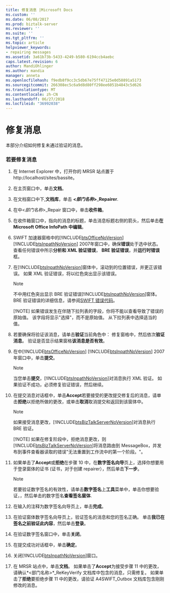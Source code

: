 ```yaml
---
title: 修复消息 |Microsoft Docs
ms.custom: ''
ms.date: 06/08/2017
ms.prod: biztalk-server
ms.reviewer: ''
ms.suite: ''
ms.tgt_pltfrm: ''
ms.topic: article
helpviewer_keywords:
- repairing messages
ms.assetid: 3a61b73b-5433-4249-b580-6194ccb4aebc
caps.latest.revision: 6
author: MandiOhlinger
ms.author: mandia
manager: anneta
ms.openlocfilehash: f9edb8f9cc3c5db67e75ff47125e0d58891a5173
ms.sourcegitcommit: 266308ec5c6a9d8d80ff298ee6051b4843c5d626
ms.translationtype: MT
ms.contentlocale: zh-CN
ms.lasthandoff: 06/27/2018
ms.locfileid: "36992038"
---
```

# <a name="repairing-a-message"></a>修复消息
本部分介绍如何修复未通过验证的消息。  

### <a name="to-repair-a-message"></a>若要修复消息  

1. 在 Internet Explorer 中，打开你的 MRSR 站点置于http://localhost/sites/bassite。  

2. 在主页窗口中，单击**文档**。  

3. 在文档窗口中下,**文档库**，单击 **\<*部门名称*\>**_**Repairer**.  

4. 在中\<*部门名称*\>_Repair 窗口中，单击**收件箱**。  

5. 在收件箱窗口中，指向的消息的标题，单击消息标题右侧的箭头，然后单击**在 Microsoft Office InfoPath 中编辑**。  

6. SWIFT 加速器窗格中的[!INCLUDE[btsOfficeNoVersion](../../includes/btsofficenoversion-md.md)] [!INCLUDE[btsInpathNoVersion](../../includes/btsinpathnoversion-md.md)] 2007年窗口中，确保**错误**处于选中状态。 查看任何错误中所示**分析和 XML 验证错误**， **BRE 验证错误**，并**运行时错误**框。  

7. 在[!INCLUDE[btsInpathNoVersion](../../includes/btsinpathnoversion-md.md)]窗体中，滚动到的位置错误，并更正该错误。 如果 XML 验证错误，将以红色突出显示该错误。  

   > [!NOTE]
   >  不中用红色突出显示 BRE 验证错误[!INCLUDE[btsInpathNoVersion](../../includes/btsinpathnoversion-md.md)]窗体。 BRE 验证错误的详细信息，请参阅[SWIFT 错误代码](../../adapters-and-accelerators/accelerator-swift/swift-error-codes.md)。  
   > 
   > [!NOTE]
   >  如果错误发生在伴随下拉列表的字段，你将不能以查看导致了错误的原始值。 该字段将显示"选择"，而不是原始值。 从下拉列表中选择适当的值。  

8. 若要确保将验证该消息，请单击**验证**当前角色中： 修复窗格中，然后依次**验证消息**。 验证是否显示结果窗格**该消息是否有效**。  

9. 在中[!INCLUDE[btsOfficeNoVersion](../../includes/btsofficenoversion-md.md)] [!INCLUDE[btsInpathNoVersion](../../includes/btsinpathnoversion-md.md)] 2007年窗口中，单击**提交**。  

   > [!NOTE]
   >  当您单击**提交**，[!INCLUDE[btsInpathNoVersion](../../includes/btsinpathnoversion-md.md)]对消息执行 XML 验证。 如果验证不成功，必须修复验证错误，然后继续。  

10. 在提交消息对话框中，单击**Accept**若要接受的更改提交修复后的消息，请单击**拒绝**以拒绝所做的更改，或单击**取消**取消提交和返回到该窗体中。  

    > [!NOTE]
    >  如果接受消息更改，[!INCLUDE[btsBizTalkServerNoVersion](../../includes/btsbiztalkservernoversion-md.md)]对消息执行 BRE 验证。  
    > 
    > [!NOTE]
    >  如果在修复阶段中，拒绝消息更改，则[!INCLUDE[btsBizTalkServerNoVersion](../../includes/btsbiztalkservernoversion-md.md)]将消息路由到 MessageBox，并发布到事件查看器读取的错误"无法重置到工作流中的第一个阶段。"。  

11. 如果单击了**Accept**或**拒绝**在步骤 10 中，在**数字签名向导**页上，选择你想要用于登录窗体的证书 (证书，对于创建 repairer），然后单击**下一步**。  

    > [!NOTE]
    >  若要验证数字签名的有效性，请单击**数字签名**上**工具**菜单中，单击你想要验证，，然后单击的数字签名**查看签名窗体**.  

12. 在输入的注释为数字签名向导页上，单击**完成**。  

13. 在验证窗体数字签名向导页上，验证签名的消息和您的签名正确。 单击**我已在签名之前验证此内容**，然后单击**登录**。  

14. 在验证数字签名窗口中，单击**关闭**。  

15. 在提交成功对话框中，单击**确定**。  

16. 关闭[!INCLUDE[btsInpathNoVersion](../../includes/btsinpathnoversion-md.md)]窗口。  

17. 在 MRSR 站点中，单击**文档**。 如果单击了**Accept**为接受步骤 11 中的更改，请确认*\<部门名称\>*_ReKeyVerify 文档库中包含的消息，只需修复。 如果单击了**拒绝**要拒绝步骤 11 中的更改，请验证 A4SWIFT_Outbox 文档库包含刚刚修改的消息。
